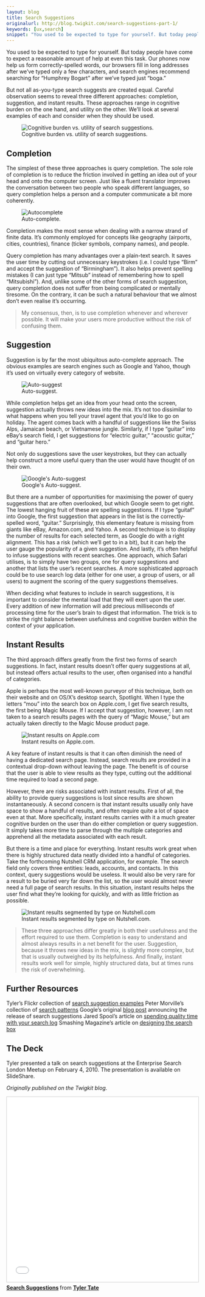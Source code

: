 ```yaml
---
layout: blog
title: Search Suggestions
originalurl: http://blog.twigkit.com/search-suggestions-part-1/
keywords: [ux,search]
snippet: "You used to be expected to type for yourself. But today people have come to expect a reasonable amount of help at even this task. Our phones now help us form correctly-spelled words, our browsers fill in long addresses after we’ve typed only a few characters, and search engines recommend searching for “Humphrey Bogart” after we’ve typed just “boga.” But not all as-you-type search suggests are created equal. Careful observation seems to reveal three different approaches: completion, suggestion, and instant results. These approaches range in cognitive burden on the one hand, and utility on the other. We’ll look at several examples of each and consider when they should be used."
---
```


You used to be expected to type for yourself. But today people have come to expect a reasonable amount of help at even this task. Our phones now help us form correctly-spelled words, our browsers fill in long addresses after we’ve typed only a few characters, and search engines recommend searching for “Humphrey Bogart” after we’ve typed just “boga.”

But not all as-you-type search suggests are created equal. Careful observation seems to reveal three different approaches: completion, suggestion, and instant results. These approaches range in cognitive burden on the one hand, and utility on the other. We’ll look at several examples of each and consider when they should be used.

<figure class="medium">
	<img src="/resources/images/2010-02-08/suggest1.png" alt="Cognitive burden vs. utility of search suggestions." />
	<figcaption>Cognitive burden vs. utility of search suggestions.</figcaption>
</figure>

## Completion
The simplest of these three approaches is query completion. The sole role of completion is to reduce the friction involved in getting an idea out of your head and onto the computer screen. Just like a fluent translator improves the conversation between two people who speak different languages, so query completion helps a person and a computer communicate a bit more coherently.

<figure class="medium">
	<img src="/resources/images/2010-02-08/suggest2.png" alt="Autocomplete" />
	<figcaption>Auto-complete.</figcaption>
</figure>

Completion makes the most sense when dealing with a narrow strand of finite data. It’s commonly employed for concepts like geography (airports, cities, countries), finance (ticker symbols, company names), and people.

Query completion has many advantages over a plain-text search. It saves the user time by cutting out unnecessary keystrokes (i.e. I could type “Birm” and accept the suggestion of “Birmingham”). It also helps prevent spelling mistakes (I can just type “Mitsub” instead of remembering how to spell “Mitsubishi”). And, unlike some of the other forms of search suggestion, query completion does not suffer from being complicated or mentally tiresome. On the contrary, it can be such a natural behaviour that we almost don’t even realise it’s occurring.

> My consensus, then, is to use completion whenever and wherever possible. It will make your users more productive without the risk of confusing them.


## Suggestion
Suggestion is by far the most ubiquitous auto-complete approach. The obvious examples are search engines such as Google and Yahoo, though it’s used on virtually every category of website.

<figure class="medium">
	<img src="/resources/images/2010-02-08/suggest7.png" alt="Auto-suggest" />
	<figcaption>Auto-suggest.</figcaption>
</figure>

While completion helps get an idea from your head onto the screen, suggestion actually throws new ideas into the mix. It’s not too dissimilar to what happens when you tell your travel agent that you’d like to go on holiday. The agent comes back with a handful of suggestions like the Swiss Alps, Jamaican beach, or Vietnamese jungle. Similarly, if I type “guitar” into eBay’s search field, I get suggestions for “electric guitar,” “acoustic guitar,” and “guitar hero.”

Not only do suggestions save the user keystrokes, but they can actually help construct a more useful query than the user would have thought of on their own.

<figure class="medium">
	<img src="/resources/images/2010-02-08/suggest8.png" alt="Google's Auto-suggest" />
	<figcaption>Google's Auto-suggest.</figcaption>
</figure>

But there are a number of opportunities for maximising the power of query suggestions that are often overlooked, but which Google seem to get right. The lowest hanging fruit of these are spelling suggestions. If I type “guitaf” into Google, the first suggestion that appears in the list is the correctly-spelled word, “guitar.” Surprisingly, this elementary feature is missing from giants like eBay, Amazon.com, and Yahoo. A second technique is to display the number of results for each selected term, as Google do with a right alignment. This has a risk (which we’ll get to in a bit), but it can help the user gauge the popularity of a given suggestion. And lastly, it’s often helpful to infuse suggestions with recent searches. One approach, which Safari utilises, is to simply have two groups, one for query suggestions and another that lists the user’s recent searches. A more sophisticated approach could be to use search log data (either for one user, a group of users, or all users) to augment the scoring of the query suggestions themselves.

When deciding what features to include in search suggestions, it is important to consider the mental load that they will exert upon the user. Every addition of new information will add precious milliseconds of processing time for the user’s brain to digest that information. The trick is to strike the right balance between usefulness and cognitive burden within the context of your application.


## Instant Results
The third approach differs greatly from the first two forms of search suggestions. In fact, instant results doesn’t offer query suggestions at all, but instead offers actual results to the user, often organised into a handful of categories.

Apple is perhaps the most well-known purveyor of this technique, both on their website and on OS/X’s desktop search, Spotlight. When I type the letters “mou” into the search box on Apple.com, I get five search results, the first being Magic Mouse. If I accept that suggestion, however, I am not taken to a search results pages with the query of “Magic Mouse,” but am actually taken directly to the Magic Mouse product page.

<figure class="medium">
	<img src="/resources/images/2010-02-08/suggest9.png" alt="Instant results on Apple.com" />
	<figcaption>Instant results on Apple.com.</figcaption>
</figure>

A key feature of instant results is that it can often diminish the need of having a dedicated search page. Instead, search results are provided in a contextual drop-down without leaving the page. The benefit is of course that the user is able to view results as they type, cutting out the additional time required to load a second page.

However, there are risks associated with instant results. First of all, the ability to provide query suggestions is lost since results are shown instantaneously. A second concern is that instant results usually only have space to show a handful of results, and often require quite a lot of space even at that. More specifically, instant results carries with it a much greater cognitive burden on the user than do either completion or query suggestion. It simply takes more time to parse through the multiple categories and apprehend all the metadata associated with each result.

But there is a time and place for everything. Instant results work great when there is highly structured data neatly divided into a handful of categories. Take the forthcoming Nutshell CRM application, for example. The search field only covers three entities: leads, accounts, and contacts. In this context, query suggestions would be useless. It would also be very rare for a result to be buried very far down the list, so the user would almost never need a full page of search results. In this situation, instant results helps the user find what they’re looking for quickly, and with as little friction as possible.

<figure class="medium">
	<img src="/resources/images/2010-02-08/suggest11.png" alt="Instant results segmented by type on Nutshell.com" />
	<figcaption>Instant results segmented by type on Nutshell.com.</figcaption>
</figure>

> These three approaches differ greatly in both their usefulness and the effort required to use them. Completion is easy to understand and almost always results in a net benefit for the user. Suggestion, because it throws new ideas in the mix, is slightly more complex, but that is usually outweighed by its helpfulness. And finally, instant results work well for simple, highly structured data, but at times runs the risk of overwhelming.


## Further Resources
Tyler’s Flickr collection of [search suggestion examples](https://web.archive.org/web/20110417161850/http://www.flickr.com/photos/tylertate/collections/72157623357650970/)
Peter Morville’s collection of [search patterns](https://web.archive.org/web/20110417161850/http://www.flickr.com/photos/morville/collections/72157603785835882/)
Google’s original [blog post](https://web.archive.org/web/20110417161850/http://googleblog.blogspot.com/2008/08/at-loss-for-words.html) announcing the release of search suggestions
Jared Spool’s article on [spending quality time with your search log](https://web.archive.org/web/20110417161850/http://www.uie.com/articles/time_search)
Smashing Magazine’s article on [designing the search box](https://web.archive.org/web/20110417161850/http://www.smashingmagazine.com/2008/12/04/designing-the-holy-search-box-examples-and-best-practices/)

## The Deck
Tyler presented a talk on search suggestions at the Enterprise Search London Meetup on February 4, 2010. The presentation is available on SlideShare.

*Originally published on the Twigkit blog.*

<iframe src="//www.slideshare.net/slideshow/embed_code/key/xvCenTeOM6f9ty" width="595" height="485" frameborder="0" marginwidth="0" marginheight="0" scrolling="no" style="border:1px solid #CCC; border-width:1px; margin-bottom:5px; max-width: 100%;" allowfullscreen> </iframe> <div style="margin-bottom:5px"> <strong> <a href="//www.slideshare.net/tylertate/search-suggestions" title="Search Suggestions" target="_blank">Search Suggestions</a> </strong> from <strong><a href="//www.slideshare.net/tylertate" target="_blank">Tyler Tate</a></strong> </div>